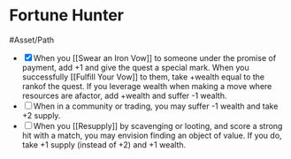# Fortune Hunter
#Asset/Path 

- <input type="checkbox" checked>When you [[Swear an Iron Vow]] to someone under the promise of payment, add +1 and give the quest a special mark. When you successfully [[Fulfill Your Vow]] to them, take +wealth equal to the rankof the quest. If you leverage wealth when making a move where resources are afactor, add +wealth and suffer -1 wealth.
- <input type="checkbox">When in a community or trading, you may suffer -1 wealth and take +2 supply.
- <input type="checkbox">When you [[Resupply]] by scavenging or looting, and score a strong hit with a match, you may envision finding an object of value. If you do, take +1 supply (instead of +2) and +1 wealth.
